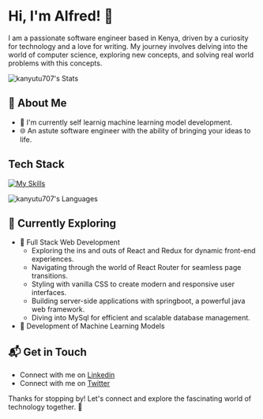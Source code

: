 # Hi, I'm Alfred! 👋

I am a passionate software engineer based in Kenya, driven by a curiosity for technology and a love for writing. My journey involves delving into the world of computer science, exploring new concepts, and solving real world problems with this concepts.

![kanyutu707's Stats](https://github-readme-stats.vercel.app/api?username=kanyutu707&theme=vue-dark&show_icons=true&hide_border=true&count_private=true)


## 🚀 About Me

- 🔭 I'm currently self learnig machine learning model development.
- 🌐 An astute software engineer with the ability of bringing your ideas to life.



## Tech Stack
[![My Skills](https://skillicons.dev/icons?i=js,html,css,py,tensorflow,java,go,fastapi,spring)](https://skillicons.dev)

![kanyutu707's Languages](https://github-readme-stats.vercel.app/api/top-langs/?username=kanyutu707&theme=vue-dark&hide_border=true&include_all_commits=true&count_private=true&layout=compact&langs_count=10&card_width=445)

## 🌱 Currently Exploring

- 🚀 Full Stack Web Development
  - Exploring the ins and outs of React and Redux for dynamic front-end experiences.
  - Navigating through the world of React Router for seamless page transitions.
  - Styling with vanilla CSS to create modern and responsive user interfaces.
  - Building server-side applications with springboot, a powerful java web framework.
  - Diving into MySql for efficient and scalable database management.
- 🚀 Development of Machine Learning Models



## 📬 Get in Touch

- Connect with me on [Linkedin](https://www.linkedin.com/in/alfredkanyutu)
- Connect with me on [Twitter](#)

Thanks for stopping by! Let's connect and explore the fascinating world of technology together. 🚀



<!--

Here are some ideas to get you started:

- 🔭 I’m currently working on ...
- 🌱 I’m currently learning ...
- 👯 I’m looking to collaborate on ...
- 🤔 I’m looking for help with ...
- 💬 Ask me about ...
- 📫 How to reach me: ...
- 😄 Pronouns: ...
- ⚡ Fun fact: ...
-->
